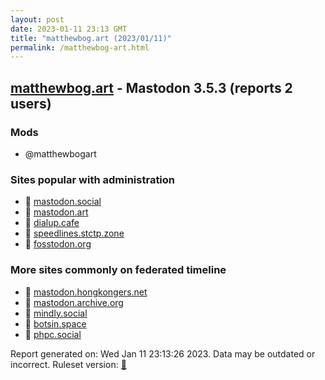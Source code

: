 ```yaml
---
layout: post
date: 2023-01-11 23:13 GMT
title: "matthewbog.art (2023/01/11)"
permalink: /matthewbog-art.html
---
```



## [matthewbog.art](https://matthewbog.art) - Mastodon 3.5.3 (reports 2 users)

### Mods
 * @matthewbogart

### Sites popular with administration

* 🐘 [mastodon.social](/mastodon-social.html)
* 🐘 [mastodon.art](/mastodon-art.html)
* 🐘 [dialup.cafe](/dialup-cafe.html)
* 🐘 [speedlines.stctp.zone](/speedlines-stctp-zone.html)
* 🐘 [fosstodon.org](/fosstodon-org.html)

### More sites commonly on federated timeline

* 🐘 [mastodon.hongkongers.net](/mastodon-hongkongers-net.html)
* 🐘 [mastodon.archive.org](/mastodon-archive-org.html)
* 🐘 [mindly.social](/mindly-social.html)
* 🐘 [botsin.space](/botsin-space.html)
* 🐘 [phpc.social](/phpc-social.html)

Report generated on: Wed Jan 11 23:13:26 2023. Data may be outdated or incorrect.
Ruleset version: [🧁](/version-cupcake)
